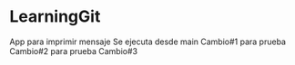 # LearningGit

App para imprimir mensaje
Se ejecuta desde main
Cambio#1 para prueba
Cambio#2 para prueba
Cambio#3
